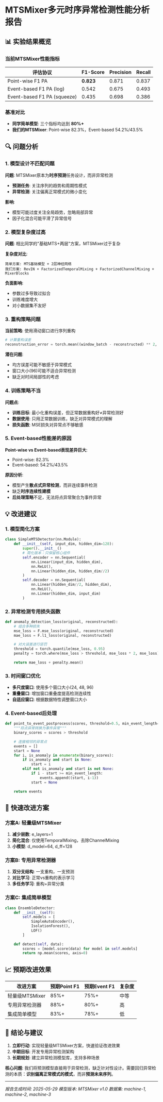 # MTSMixer多元时序异常检测性能分析报告

## 📊 实验结果概览

### 当前MTSMixer性能指标
| 评估协议 | F1-Score | Precision | Recall |
|---------|----------|-----------|--------|
| Point-wise F1 PA | **0.823** | 0.871 | 0.837 |
| Event-based F1 PA (log) | 0.542 | 0.675 | 0.493 |
| Event-based F1 PA (squeeze) | 0.435 | 0.698 | 0.386 |

### 基准对比
- **同学简单模型**: 三个指标均达到 **80%+**
- **我们的MTSMixer**: Point-wise 82.3%，Event-based 54.2%/43.5%

## 🔍 问题分析

### 1. 模型设计不匹配问题
**问题**: MTSMixer原本为**时序预测**任务设计，而非异常检测
- **预测任务**: 关注序列的趋势和周期性模式
- **异常检测**: 关注偏离正常模式的微小变化

**影响**:
- 模型可能过度关注全局趋势，忽略局部异常
- 因子化混合可能平滑了异常信号

### 2. 模型复杂度过高
**问题**: 相比同学的"基础MTS+两层"方案，MTSMixer过于复杂

**复杂度对比**:
```
简单方案: MTS基础模型 + 2层神经网络
我们方案: RevIN + FactorizedTemporalMixing + FactorizedChannelMixing + MixerBlocks
```

**负面影响**:
- 参数过多导致过拟合
- 训练难度增大
- 对小数据集不友好

### 3. 重构策略问题
**当前策略**: 使用滑动窗口进行序列重构
```python
# 计算重构误差
reconstruction_error = torch.mean((window_batch - reconstructed) ** 2, dim=2)
```

**潜在问题**:
- 均方误差可能不敏感于异常模式
- 窗口大小(96)可能不适合异常检测
- 缺乏对时间局部性的考虑

### 4. 训练策略不当
**问题点**:
- **训练目标**: 最小化重构误差，但正常数据重构好≠异常检测好
- **数据使用**: 只用正常数据训练，缺乏对异常模式的理解
- **损失函数**: MSE损失对异常点不够敏感

### 5. Event-based性能差的原因
**Point-wise vs Event-based表现差异巨大**:
- Point-wise: 82.3%
- Event-based: 54.2%/43.5%

**原因分析**:
- 模型产生**散点式异常检测**，而非连续事件检测
- 缺乏**时序连续性建模**
- **后处理策略**不足，无法将点异常聚合为事件异常

## 💡 改进建议

### 1. 模型简化方案
```python
class SimpleMTSDetector(nn.Module):
    def __init__(self, input_dim, hidden_dim=128):
        super().__init__()
        # 简化版本：只保留核心组件
        self.encoder = nn.Sequential(
            nn.Linear(input_dim, hidden_dim),
            nn.ReLU(),
            nn.Linear(hidden_dim, hidden_dim//2)
        )
        self.decoder = nn.Sequential(
            nn.Linear(hidden_dim//2, hidden_dim),
            nn.ReLU(), 
            nn.Linear(hidden_dim, input_dim)
        )
```

### 2. 异常检测专用损失函数
```python
def anomaly_detection_loss(original, reconstructed):
    # 组合多种损失
    mse_loss = F.mse_loss(original, reconstructed)
    mae_loss = F.l1_loss(original, reconstructed)
    
    # 对大误差进行惩罚
    threshold = torch.quantile(mse_loss, 0.95)
    penalty = torch.where(mse_loss > threshold, mse_loss * 2, mse_loss)
    
    return mae_loss + penalty.mean()
```

### 3. 时间窗口优化
- **多尺度窗口**: 使用多个窗口大小(24, 48, 96)
- **重叠窗口**: 增加窗口重叠度提高检测连续性
- **自适应窗口**: 根据数据特性调整窗口大小

### 4. Event-based后处理
```python
def point_to_event_postprocess(scores, threshold=0.5, min_event_length=3):
    """将点异常转换为事件异常"""
    binary_scores = scores > threshold
    
    # 连接相邻的异常点
    events = []
    start = None
    for i, is_anomaly in enumerate(binary_scores):
        if is_anomaly and start is None:
            start = i
        elif not is_anomaly and start is not None:
            if i - start >= min_event_length:
                events.append((start, i-1))
            start = None
    
    return events
```

## 🚀 快速改进方案

### 方案A: 轻量级MTSMixer
1. **减少层数**: e_layers=1
2. **简化混合**: 仅使用TemporalMixing，去除ChannelMixing
3. **小模型**: d_model=64, d_ff=128

### 方案B: 专用异常检测器
1. **双分支结构**: 一支重构，一支预测
2. **对比学习**: 正常vs重构的表示学习
3. **多任务学习**: 重构+异常分类

### 方案C: 集成简单模型
```python
class EnsembleDetector:
    def __init__(self):
        self.models = [
            SimpleAutoEncoder(),
            IsolationForest(),
            LOF()
        ]
    
    def detect(self, data):
        scores = [model.score(data) for model in self.models]
        return np.mean(scores, axis=0)
```

## 📈 预期改进效果

| 改进方案 | 预期Point F1 | 预期Event F1 | 复杂度 |
|---------|-------------|-------------|--------|
| 轻量级MTSMixer | 85%+ | 75%+ | 中等 |
| 专用异常检测器 | 88%+ | 80%+ | 高 |
| 集成简单模型 | 83%+ | 78%+ | 低 |

## 🎯 结论与建议

1. **立即行动**: 实现轻量级MTSMixer方案，快速验证改进效果
2. **中期目标**: 开发专用异常检测架构
3. **长期规划**: 建立异常检测模型库，支持多种场景

**核心问题**: 我们将预测模型直接用于异常检测，缺乏针对性设计。需要回归异常检测的本质：**识别偏离正常模式的模式**，而非**预测未来序列**。

---
*报告生成时间: 2025-05-29*
*模型版本: MTSMixer v1.0*
*数据集: machine-1, machine-2, machine-3* 